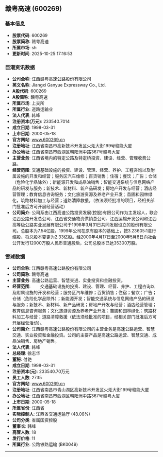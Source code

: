 ## 赣粤高速 (600269)

### 基本信息

- **股票代码**: 600269
- **股票简称**: 赣粤高速
- **所属市场**: sh
- **更新时间**: 2025-10-25 17:16:53

### 巨潮资讯数据

- **公司全称**: 江西赣粤高速公路股份有限公司
- **英文名称**: Jiangxi Ganyue Expressway Co., Ltd.
- **A股代码**: 600269
- **A股简称**: 赣粤高速
- **所属市场**: 上交所
- **所属行业**: 道路运输业
- **法人代表**: 韩峰
- **注册资本(万元)**: 233540.7014
- **成立日期**: 1998-03-31
- **上市日期**: 2000-05-18
- **官方网站**: www.600269.cn
- **注册地址**: 江西省南昌市高新技术开发区火炬大街199号赣能大厦
- **办公地址**: 江西省南昌市西湖区朝阳洲中路367号赣粤大厦
- **主营业务**: 江西省境内的特定公路及特定桥投资、建设、经营、管理收费公路。
- **经营范围**: 交通基础设施的投资、建设、管理、经营、养护、工程咨询以及附属设施的开发和经营；服务区汽车维修；百货销售；住宿；餐饮；广告；仓储（危险化学品除外）；新能源开发和成品油销售；智能交通系统与信息网络产品的研发与服务；新技术、新材料、新产品研发；房地产开发与经营；酒店经营管理；教育信息咨询服务；文化旅游资源及养老产业开发；苗圃和园林绿化，筑路材料加工与经营；道路清障救援。（依法须经批准的项目，经相关部门批准后方可开展经营活动）
- **公司简介**: 公司系由江西高速公路投资发展(控股)有限公司作为主发起人，联合江西公路开发总公司、江西省交通物资供销总公司、江西运输开发公司和江西高等级公路实业发展有限公司于1998年3月31日共同发起设立的股份有限公司。总股本为7.54亿股。1999年公司在原有股本的基础上，按3.23605:1进行缩股，将总股本变更为2.33亿股。经2000年4月17日至2000年5月8日向社会公开发行12000万股人民币普通股后，公司总股本已达35300万股。

### 雪球数据

- **公司全称**: 江西赣粤高速公路股份有限公司
- **公司简称**: 赣粤高速
- **主营业务**: 高速公路运营、智慧交通、实业投资和金融投资。
- **经营范围**: 　　交通基础设施的投资、建设、管理、经营、养护、工程咨询以及附属设施的开发和经营；服务区汽车维修；百货销售；住宿；餐饮；广告；仓储（危险化学品除外）；新能源开发；智能交通系统与信息网络产品的研发与服务；新技术、新材料、新产品研发；房地产开发与经营；酒店经营管理；教育信息咨询服务；文化旅游资源及养老产业开发；苗圃和园林绿化；筑路材料加工与经营；道路清障救援（依法须经批准的项目，经相关部门批准后方可开展经营活动）。
- **公司简介**: 江西赣粤高速公路股份有限公司的主营业务是高速公路运营、智慧交通、实业投资和金融投资。公司的主要产品是高速公路运营、智慧交通、成品油销售、房地产销售。
- **法人代表**: 韩峰
- **总经理**: 徐志华
- **董秘**: 付艳
- **成立日期**: 1998-03-31
- **注册资本(元)**: 233540.70万元
- **员工人数**: 2735
- **官方网站**: www.600269.cn
- **注册地址**: 江西省南昌市青山湖区高新技术开发区火炬大街199号赣能大厦
- **办公地址**: 江西省南昌市西湖区朝阳洲中路367号赣粤大厦
- **上市日期**: 2000-05-18
- **所属省份**: 江西省
- **实际控制人**: 江西省交通运输厅 (48.06%)
- **公司分类**: 省属国资控股
- **董事长**: 韩峰
- **高管人数**: 18
- **发行价格**: 11
- **所属行业**: 公路铁路运输 (BK0049)

---